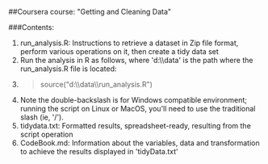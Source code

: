 ##Coursera course: "Getting and Cleaning Data"

###Contents:
1. run_analysis.R: Instructions to retrieve a dataset in Zip file format, perform various operations on it, then create a tidy data set
  1. Run the analysis in R as follows, where 'd:\\\\data' is the path where the run_analysis.R file is located:
  2. > source("d:\\\\data\\\\run_analysis.R")
  3. Note the double-backslash is for Windows compatible environment; running the script on Linux or MacOS, you'll need to use the traditional slash (ie, '/').
2. tidydata.txt: Formatted results, spreadsheet-ready, resulting from the script operation
3. CodeBook.md: Information about the variables, data and transformation to achieve the results displayed in 'tidyData.txt'
